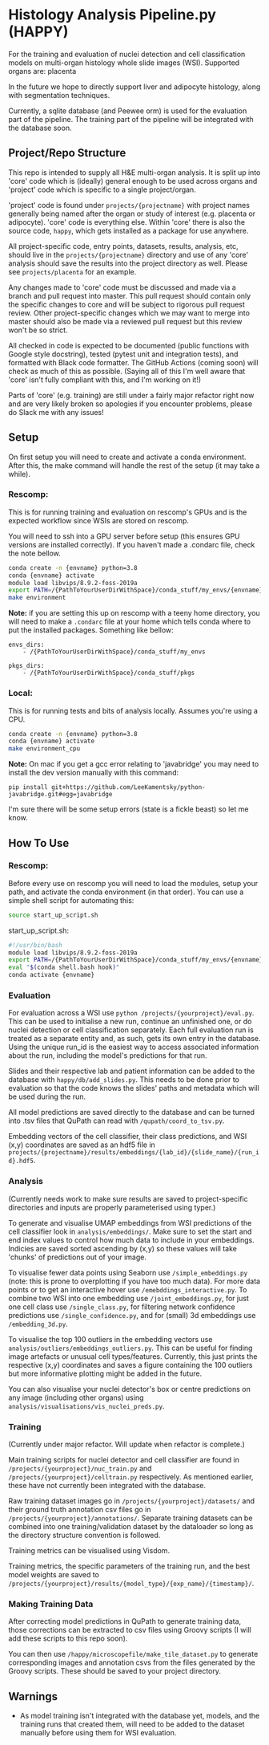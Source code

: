 # Histology Analysis Pipeline.py (HAPPY)

For the training and evaluation of nuclei detection and cell classification
models on multi-organ histology whole slide images (WSI). Supported organs are:
placenta

In the future we hope to directly support liver and adipocyte histology, along with 
segmentation techniques.

Currently, a sqlite database (and Peewee orm) is used for the evaluation part of
the pipeline. The training part of the pipeline will be integrated with the
database soon.

## Project/Repo Structure

This repo is intended to supply all H&E multi-organ analysis. It is split up into 
'core' code which is (ideally) general enough to be used across organs and 'project'
code which is specific to a single project/organ. 

'project' code is found under `projects/{projectname}` with project names generally 
being named after the organ or study of interest (e.g. placenta or adipocyte). 
'core' code is everything else. Within 'core' there is also the source code, 
`happy`, which gets installed as a package for use anywhere. 

All project-specific code, entry points, datasets, results, analysis, etc, should live 
in the `projects/{projectname}` directory and use of any 'core' analysis should save the 
results into the project directory as well. Please see `projects/placenta` for an 
example.

Any changes made to 'core' code must be discussed and made via a branch and pull 
request into master. This pull request should contain only the specific changes to core
and will be subject to rigorous pull request review. Other project-specific 
changes which we may want to merge into master should also be made via a reviewed pull 
request but this review won't be so strict.

All checked in code is expected to be documented (public functions with Google style 
docstring), tested (pytest unit and integration tests), and formatted with Black code 
formatter. The GitHub Actions (coming soon) will check as much of this as possible. 
(Saying all of this I'm well aware that 'core' isn't fully compliant with this, and 
I'm working on it!)

Parts of 'core' (e.g. training) are still under a fairly major refactor right now and 
are very likely broken so apologies if you encounter problems, please do Slack me with 
any issues!


## Setup

On first setup you will need to create and activate a conda environment. After this,
the make command will handle the rest of the setup (it may take a while).

### Rescomp:

This is for running training and evaluation on rescomp's GPUs and is the expected 
workflow since WSIs are stored on rescomp.

You will need to ssh into a GPU server before setup (this ensures GPU versions are 
installed correctly). If you haven't made a .condarc file, check the note bellow.

```bash
conda create -n {envname} python=3.8
conda {envname} activate
module load libvips/8.9.2-foss-2019a
export PATH=/{PathToYourUserDirWithSpace}/conda_stuff/my_envs/{envname}/bin/:$PATH
make environment
```

**Note:** if you are setting this up on rescomp with a teeny home directory, you will 
need to make a `.condarc` file at your home which tells conda where to put the installed
packages. Something like bellow:

```
envs_dirs:
    - /{PathToYourUserDirWithSpace}/conda_stuff/my_envs

pkgs_dirs:
    - /{PathToYourUserDirWithSpace}/conda_stuff/pkgs
```

### Local:

This is for running tests and bits of analysis locally. Assumes you're using a CPU.

```bash
conda create -n {envname} python=3.8
conda {envname} activate
make environment_cpu
```

**Note:** On mac if you get a gcc error relating to 'javabridge' you may need to 
install the dev version manually with this command: 
```
pip install git+https://github.com/LeeKamentsky/python-javabridge.git#egg=javabridge
```

I'm sure there will be some setup errors (state is a fickle beast) so let me know.

## How To Use

### Rescomp:

Before every use on rescomp you will need to load the modules, setup your path, and 
activate the conda environment (in that order). You can use a simple shell script for 
automating this:

```bash
source start_up_script.sh
```

start_up_script.sh:

```bash
#!/usr/bin/bash
module load libvips/8.9.2-foss-2019a
export PATH=/{PathToYourUserDirWithSpace}/conda_stuff/my_envs/{envname}/bin/:$PATH
eval "$(conda shell.bash hook)"
conda activate {envname}
```


### Evaluation

For evaluation across a WSI use `python /projects/{yourproject}/eval.py`. 
This can be used to initialise a new run, continue an unfinished one, or do nuclei 
detection or cell classification separately. Each full evaluation run is treated as a 
separate entity and, as such, gets its own entry in the database. Using the unique 
run_id is the easiest way to access associated information about the run, including 
the model's predictions for that run.

Slides and their respective lab and patient information can be added to the
database with `happy/db/add_slides.py`. This needs to be done prior to
evaluation so that the code knows the slides' paths and metadata which will be used 
during the run.

All model predictions are saved directly to the database and can be turned into
.tsv files that QuPath can read with `/qupath/coord_to_tsv.py`.

Embedding vectors of the cell classifier, their class predictions, and WSI
(x,y) coordinates are saved as an hdf5 file in 
`projects/{projectname}/results/embeddings/{lab_id}/{slide_name}/{run_id}.hdf5`.

### Analysis

(Currently needs work to make sure results are saved to project-specific directories 
and inputs are properly parameterised using typer.)

To generate and visualise UMAP embeddings from WSI predictions of the cell
classifier look in `analysis/embeddings/`. Make sure to set the start and
end index values to control how much data to include in your embeddings.
Indicies are saved sorted ascending by (x,y) so these values will take 'chunks'
of predictions out of your image.

To visualise fewer data points using Seaborn use `/simple_embeddings.py` (note:
this is prone to overplotting if you have too much data). For more data points 
or to get an interactive hover use `/emebddings_interactive.py`. 
To combine two WSI into one embedding use `/joint_embeddings.py`, for just one cell 
class use `/single_class.py`, for filtering network confidence predictions use 
`/single_confidence.py`, and for (small) 3d embeddings use `/embedding_3d.py`.

To visualise the top 100 outliers in the embedding vectors use 
`analysis/outliers/embeddings_outliers.py`. This can be useful for finding image 
artefacts or unusual cell types/features. Currently, this just prints the respective 
(x,y) coordinates and saves a figure containing the 100 outliers but more informative 
plotting might be added in the future.

You can also visualise your nuclei detector's box or centre predictions on any
image (including other organs) using `analysis/visualisations/vis_nuclei_preds.py`.

### Training

(Currently under major refactor. Will update when refactor is complete.)

Main training scripts for nuclei detector and cell classifier are found in
`/projects/{yourproject}/nuc_train.py` and `/projects/{yourproject}/celltrain.py` 
respectively. As mentioned earlier, these have not currently been integrated with the 
database.

Raw training dataset images go in `/projects/{yourproject}/datasets/` and their ground 
truth annotation csv files go in `/projects/{yourproject}/annotations/`. Separate 
training datasets can be combined into one training/validation dataset by the dataloader 
so long as the directory structure convention is followed.

Training metrics can be visualised using Visdom.

Training metrics, the specific parameters of the training run, and the
best model weights are saved to 
`/projects/{yourproject}/results/{model_type}/{exp_name}/{timestamp}/`.

### Making Training Data

After correcting model predictions in QuPath to generate training data, those 
corrections can be extracted to csv files using Groovy scripts (I will add these scripts
to this repo soon). 

You can then use `/happy/microscopefile/make_tile_dataset.py` to generate corresponding 
images and annotation csvs from the files generated by the Groovy scripts. These 
should be saved to your project directory.


## Warnings

* As model training isn't integrated with the database yet, models, and the
  training runs that created them, will need to be added to the dataset manually
  before using them for WSI evaluation.